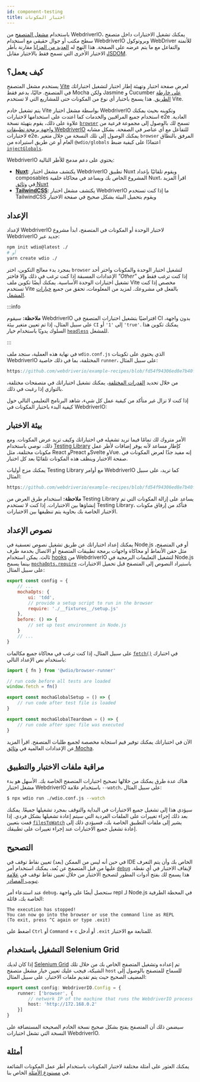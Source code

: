 ```yaml
---
id: component-testing
title: اختبار المكونات
---
```


باستخدام [مشغل المتصفح](/docs/runner#browser-runner) من WebdriverIO، يمكنك تشغيل الاختبارات داخل متصفح سطح مكتب أو جوال حقيقي مع استخدام WebdriverIO وبروتوكول WebDriver للأتمتة والتفاعل مع ما يتم عرضه على الصفحة. هذا النهج له [العديد من المزايا](/docs/runner#browser-runner) مقارنة بأطر الاختبار الأخرى التي تسمح فقط بالاختبار مقابل [JSDOM](https://www.npmjs.com/package/jsdom).

## كيف يعمل؟

يستخدم مشغل المتصفح [Vite](https://vitejs.dev/) لعرض صفحة اختبار وتهيئة إطار اختبار لتشغيل اختباراتك في المتصفح. حاليًا، يدعم فقط Mocha ولكن Jasmine و Cucumber [على خارطة الطريق](https://github.com/orgs/webdriverio/projects/1). هذا يسمح باختبار أي نوع من المكونات حتى للمشاريع التي لا تستخدم Vite.

يتم تشغيل خادم Vite بواسطة مشغل اختبار WebdriverIO وتكوينه بحيث يمكنك استخدام جميع المراقبين والخدمات كما اعتدت على استخدامها لاختبارات e2e العادية. علاوة على ذلك، يقوم بتهيئة نسخة [`browser`](/docs/api/browser) تسمح لك بالوصول إلى مجموعة فرعية من [واجهة برمجة تطبيقات WebdriverIO](/docs/api) للتفاعل مع أي عناصر في الصفحة. بشكل مشابه لاختبارات e2e، يمكنك الوصول إلى تلك النسخة من خلال متغير `browser` المرفق بالنطاق العام أو عن طريق استيراده من `@wdio/globals` اعتمادًا على كيفية ضبط [`injectGlobals`](/docs/api/globals).

WebdriverIO يحتوي على دعم مدمج للأطر التالية:

- [__Nuxt__](https://nuxt.com/): يكتشف مشغل اختبار WebdriverIO تطبيق Nuxt ويقوم تلقائيًا بإعداد composables المشروع الخاص بك ويساعد في محاكاة خلفية Nuxt، اقرأ المزيد في [وثائق Nuxt](/docs/component-testing/vue#testing-vue-components-in-nuxt)
- [__TailwindCSS__](https://tailwindcss.com/): يكتشف مشغل اختبار WebdriverIO ما إذا كنت تستخدم TailwindCSS ويقوم بتحميل البيئة بشكل صحيح في صفحة الاختبار

## الإعداد

لإعداد WebdriverIO لاختبار الوحدة أو المكونات في المتصفح، ابدأ مشروع WebdriverIO جديد عبر:

```bash
npm init wdio@latest ./
# أو
yarn create wdio ./
```

بمجرد بدء معالج التكوين، اختر `browser` لتشغيل اختبار الوحدة والمكونات واختر أحد الإعدادات المسبقة إذا كنت ترغب في ذلك وإلا فاختر _"Other"_ إذا كنت ترغب فقط في تشغيل اختبارات الوحدة الأساسية. يمكنك أيضًا تكوين ملف Vite مخصص إذا كنت تستخدم Vite بالفعل في مشروعك. لمزيد من المعلومات، تحقق من جميع [خيارات المشغل](/docs/runner#runner-options).

:::info

__ملاحظة:__ سيقوم WebdriverIO افتراضيًا بتشغيل اختبارات المتصفح في CI بدون واجهة، على سبيل المثال، إذا تم تعيين متغير بيئة `CI` إلى `'1'` أو `'true'`. يمكنك تكوين هذا السلوك يدويًا باستخدام خيار [`headless`](/docs/runner#headless) للمشغل.

:::

في نهاية هذه العملية، ستجد ملف `wdio.conf.js` الذي يحتوي على تكوينات WebdriverIO المختلفة، بما في ذلك خاصية `runner`، على سبيل المثال:

```ts reference useHTTPS runmeRepository="git@github.com:webdriverio/example-recipes.git" runmeFileToOpen="component-testing%2FREADME.md"
https://github.com/webdriverio/example-recipes/blob/fd54f94306ed8e7b40f967739164dfe4d6d76b41/wdio.comp.conf.js
```

من خلال تحديد [القدرات المختلفة](/docs/configuration#capabilities)، يمكنك تشغيل اختباراتك في متصفحات مختلفة، بالتوازي إذا رغبت في ذلك.

إذا كنت لا تزال غير متأكد من كيفية عمل كل شيء، شاهد البرنامج التعليمي التالي حول كيفية البدء باختبار المكونات في WebdriverIO:

<LiteYouTubeEmbed
    id="5vp_3tGtnMc"
    title="Getting Started with Component Testing in WebdriverIO"
/>

## بيئة الاختبار

الأمر متروك لك تمامًا فيما تريد تشغيله في اختباراتك وكيف تريد عرض المكونات. ومع ذلك، نوصي باستخدام [Testing Library](https://testing-library.com/) كإطار مساعد لأنه يوفر إضافات لأطر عمل مكونات مختلفة، مثل React وPreact وSvelte وVue. إنه مفيد جدًا لعرض المكونات في صفحة الاختبار وينظف هذه المكونات تلقائيًا بعد كل اختبار.

يمكنك مزج أوليات Testing Library مع أوامر WebdriverIO كما تريد، على سبيل المثال:

```js reference useHTTPS
https://github.com/webdriverio/example-recipes/blob/fd54f94306ed8e7b40f967739164dfe4d6d76b41/component-testing/svelte-example.js
```

__ملاحظة:__ استخدام طرق العرض من Testing Library يساعد على إزالة المكونات التي تم إنشاؤها بين الاختبارات. إذا كنت لا تستخدم Testing Library، فتأكد من إرفاق مكونات الاختبار الخاصة بك بحاوية يتم تنظيفها بين الاختبارات.

## نصوص الإعداد

يمكنك إعداد اختباراتك عن طريق تشغيل نصوص تعسفية في Node.js أو في المتصفح، مثل حقن الأنماط أو محاكاة واجهات برمجة تطبيقات المتصفح أو الاتصال بخدمة طرف ثالث. يمكن استخدام [hooks](/docs/configuration#hooks) من WebdriverIO لتشغيل التعليمات البرمجية في Node.js بينما يسمح [`mochaOpts.require`](/docs/frameworks#require) باستيراد النصوص إلى المتصفح قبل تحميل الاختبارات، على سبيل المثال:

```js wdio.conf.js
export const config = {
    // ...
    mochaOpts: {
        ui: 'tdd',
        // provide a setup script to run in the browser
        require: './__fixtures__/setup.js'
    },
    before: () => {
        // set up test environment in Node.js
    }
    // ...
}
```

على سبيل المثال، إذا كنت ترغب في محاكاة جميع مكالمات [`fetch()`](https://developer.mozilla.org/en-US/docs/Web/API/fetch) في اختبارك باستخدام نص الإعداد التالي:

```js ./fixtures/setup.js
import { fn } from '@wdio/browser-runner'

// run code before all tests are loaded
window.fetch = fn()

export const mochaGlobalSetup = () => {
    // run code after test file is loaded
}

export const mochaGlobalTeardown = () => {
    // run code after spec file was executed
}

```

الآن في اختباراتك يمكنك توفير قيم استجابة مخصصة لجميع طلبات المتصفح. اقرأ المزيد عن الإعدادات العالمية في [وثائق Mocha](https://mochajs.org/#global-fixtures).

## مراقبة ملفات الاختبار والتطبيق

هناك عدة طرق يمكنك من خلالها تصحيح اختبارات المتصفح الخاصة بك. الأسهل هو بدء مشغل اختبار WebdriverIO باستخدام علامة `--watch`، على سبيل المثال:

```sh
$ npx wdio run ./wdio.conf.js --watch
```

سيؤدي هذا إلى تشغيل جميع الاختبارات في البداية والتوقف بمجرد تشغيلها جميعًا. يمكنك بعد ذلك إجراء تغييرات على الملفات الفردية التي سيتم إعادة تشغيلها بشكل فردي. إذا قمت بتعيين [`filesToWatch`](/docs/configuration#filestowatch) يشير إلى ملفات التطبيق الخاصة بك، فسيؤدي ذلك إلى إعادة تشغيل جميع الاختبارات عند إجراء تغييرات على تطبيقك.

## التصحيح

في حين أنه ليس من الممكن (بعد) تعيين نقاط توقف في IDE الخاص بك وأن يتم التعرف عليها من قبل المتصفح عن بُعد، يمكنك استخدام أمر [`debug`](/docs/api/browser/debug) لإيقاف الاختبار في أي نقطة. هذا يسمح لك بفتح أدوات المطور لتصحيح الاختبار من خلال تعيين نقاط توقف في [علامة تبويب المصادر](https://buddy.works/tutorials/debugging-javascript-efficiently-with-chrome-devtools).

عند استدعاء أمر `debug`، ستحصل أيضًا على واجهة repl لـ Node.js في المحطة الطرفية الخاصة بك، قائلة:

```
The execution has stopped!
You can now go into the browser or use the command line as REPL
(To exit, press ^C again or type .exit)
```

اضغط على `Ctrl` أو `Command` + `c` أو أدخل `.exit` للمتابعة مع الاختبار.

## التشغيل باستخدام Selenium Grid

إذا كان لديك [Selenium Grid](https://www.selenium.dev/documentation/grid/) تم إعداده وتشغيل المتصفح الخاص بك من خلال تلك الشبكة، فيجب عليك تعيين خيار مشغل متصفح `host` للسماح للمتصفح بالوصول إلى المضيف الصحيح حيث يتم تقديم ملفات الاختبار، على سبيل المثال:

```ts title=wdio.conf.ts
export const config: WebdriverIO.Config = {
    runner: ['browser', {
        // network IP of the machine that runs the WebdriverIO process
        host: 'http://172.168.0.2'
    }]
}
```

سيضمن ذلك أن المتصفح يفتح بشكل صحيح نسخة الخادم الصحيحة المستضافة على النسخة التي تشغل اختبارات WebdriverIO.

## أمثلة

يمكنك العثور على أمثلة مختلفة لاختبار المكونات باستخدام أطر عمل المكونات الشائعة في [مستودع الأمثلة](https://github.com/webdriverio/component-testing-examples) الخاص بنا.